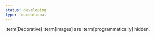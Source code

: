 ```yaml
---
status: developing
type: foundational
---
```


:term[Decorative] :term[images] are :term[programmatically] hidden.
